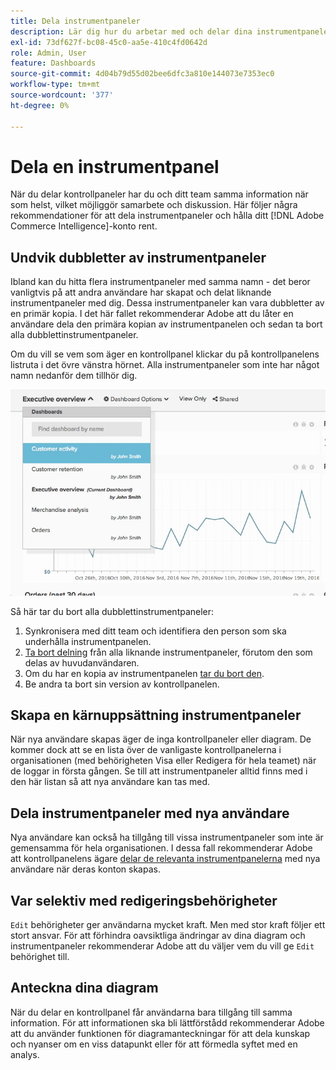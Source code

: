```yaml
---
title: Dela instrumentpaneler
description: Lär dig hur du arbetar med och delar dina instrumentpaneler.
exl-id: 73df627f-bc08-45c0-aa5e-410c4fd0642d
role: Admin, User
feature: Dashboards
source-git-commit: 4d04b79d55d02bee6dfc3a810e144073e7353ec0
workflow-type: tm+mt
source-wordcount: '377'
ht-degree: 0%

---
```


# Dela en instrumentpanel

När du delar kontrollpaneler har du och ditt team samma information när som helst, vilket möjliggör samarbete och diskussion. Här följer några rekommendationer för att dela instrumentpaneler och hålla ditt [!DNL Adobe Commerce Intelligence]-konto rent.

## Undvik dubbletter av instrumentpaneler

Ibland kan du hitta flera instrumentpaneler med samma namn - det beror vanligtvis på att andra användare har skapat och delat liknande instrumentpaneler med dig. Dessa instrumentpaneler kan vara dubbletter av en primär kopia. I det här fallet rekommenderar Adobe att du låter en användare dela den primära kopian av instrumentpanelen och sedan ta bort alla dubblettinstrumentpaneler.

Om du vill se vem som äger en kontrollpanel klickar du på kontrollpanelens listruta i det övre vänstra hörnet. Alla instrumentpaneler som inte har något namn nedanför dem tillhör dig.

![Instrumentpanelens ägarskapsindikator visar skapare och behörigheter](../../mbi/assets/Dash_ownership.png)

Så här tar du bort alla dubblettinstrumentpaneler:

1. Synkronisera med ditt team och identifiera den person som ska underhålla instrumentpanelen.
1. [Ta bort delning](../data-user/dashboards/leave-dashboard.md) från alla liknande instrumentpaneler, förutom den som delas av huvudanvändaren.
1. Om du har en kopia av instrumentpanelen [tar du bort den](../data-user/dashboards/deleting-dashboard.md).
1. Be andra ta bort sin version av kontrollpanelen.

## Skapa en kärnuppsättning instrumentpaneler

När nya användare skapas äger de inga kontrollpaneler eller diagram. De kommer dock att se en lista över de vanligaste kontrollpanelerna i organisationen (med behörigheten Visa eller Redigera för hela teamet) när de loggar in första gången. Se till att instrumentpaneler alltid finns med i den här listan så att nya användare kan tas med.

## Dela instrumentpaneler med nya användare

Nya användare kan också ha tillgång till vissa instrumentpaneler som inte är gemensamma för hela organisationen. I dessa fall rekommenderar Adobe att kontrollpanelens ägare [delar de relevanta instrumentpanelerna](../data-user/dashboards/share-dashboard-with-users.md) med nya användare när deras konton skapas.

## Var selektiv med redigeringsbehörigheter

`Edit` behörigheter ger användarna mycket kraft. Men med stor kraft följer ett stort ansvar. För att förhindra oavsiktliga ändringar av dina diagram och instrumentpaneler rekommenderar Adobe att du väljer vem du vill ge `Edit` behörighet till.

## Anteckna dina diagram

När du delar en kontrollpanel får användarna bara tillgång till samma information. För att informationen ska bli lättförstådd rekommenderar Adobe att du använder funktionen för diagramanteckningar för att dela kunskap och nyanser om en viss datapunkt eller för att förmedla syftet med en analys.
